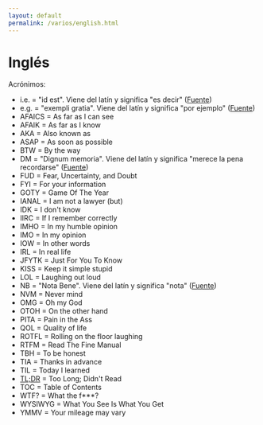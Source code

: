 ```yaml
---
layout: default
permalink: /varios/english.html
---
```


# Inglés

Acrónimos:

* i.e. = "id est". Viene del latín y significa "es decir" ([Fuente](http://www.wordreference.com/es/translation.asp?tranword=i.e.))
* e.g. = "exempli gratia". Viene del latín y significa "por ejemplo" ([Fuente](http://www.wordreference.com/es/translation.asp?tranword=e.g.))
* AFAICS = As far as I can see
* AFAIK = As far as I know
* AKA = Also known as
* ASAP = As soon as possible
* BTW = By the way
* DM = "Dignum memoria". Viene del latín y significa "merece la pena recordarse" ([Fuente](https://en.wikipedia.org/wiki/Nota_bene))
* FUD = Fear, Uncertainty, and Doubt
* FYI = For your information
* GOTY = Game Of The Year
* IANAL = I am not a lawyer (but)
* IDK = I don't know
* IIRC = If I remember correctly
* IMHO = In my humble opinion
* IMO = In my opinion
* IOW = In other words
* IRL = In real life
* JFYTK = Just For You To Know
* KISS = Keep it simple stupid
* LOL = Laughing out loud
* NB = "Nota Bene". Viene del latín y significa "nota" ([Fuente](https://en.wikipedia.org/wiki/Nota_bene))
* NVM = Never mind
* OMG = Oh my God
* OTOH = On the other hand
* PITA = Pain in the Ass
* QOL = Quality of life
* ROTFL = Rolling on the floor laughing
* RTFM = Read The Fine Manual
* TBH = To be honest
* TIA = Thanks in advance
* TIL = Today I learned
* [TL;DR](https://es.wikipedia.org/wiki/TL;DR) = Too Long; Didn't Read
* TOC = Table of Contents
* WTF? = What the f***?
* WYSIWYG = What You See Is What You Get
* YMMV = Your mileage may vary
